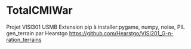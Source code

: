 # TotalCMIWar
Projet VISI301 USMB 
Extension pip à installer:pygame, numpy, noise, PIL   
gen_terrain par Hearstgo
https://github.com/Hearstgo/VISI201_G-n-ration_terrains
